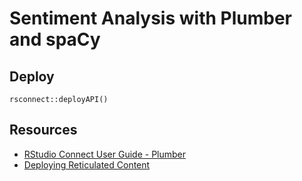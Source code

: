 # Sentiment Analysis with Plumber and spaCy

## Deploy

```
rsconnect::deployAPI()
```
## Resources

- [RStudio Connect User Guide - Plumber](https://docs.rstudio.com/connect/user/plumber/)
- [Deploying Reticulated Content](https://solutions.rstudio.com/r/reticulate/#setting-up-a-reticulated-project)